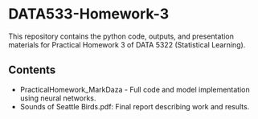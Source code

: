 # DATA533-Homework-3
This repository contains the python code, outputs, and presentation materials for Practical Homework 3 of DATA 5322 (Statistical Learning). 

## Contents
- PracticalHomework_MarkDaza - Full code and model implementation using neural networks.
- Sounds of Seattle Birds.pdf: Final report describing work and results. 
